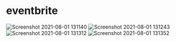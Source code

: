# eventbrite
![Screenshot 2021-08-01 131140](https://user-images.githubusercontent.com/67673718/127763525-5c53551b-49fe-4708-8f15-0b02997356ca.png)
![Screenshot 2021-08-01 131243](https://user-images.githubusercontent.com/67673718/127763529-f58c3066-680f-4342-906c-27566482d6d3.png)
![Screenshot 2021-08-01 131312](https://user-images.githubusercontent.com/67673718/127763531-4dd24ba6-ad74-45bd-be64-2021f9fc5571.png)
![Screenshot 2021-08-01 131352](https://user-images.githubusercontent.com/67673718/127763533-380addbe-dcc0-4a4e-868d-1996225dd3e0.png)
